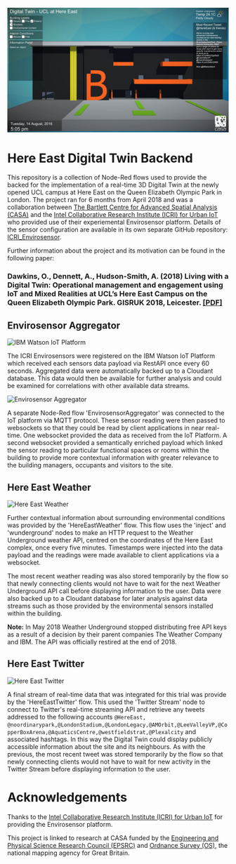 ![Here East Digital Twin](images/Here_East_Digital_Twin.jpg)

Here East Digital Twin Backend
==========================

This repository is a collection of Node-Red flows used to provide the backed for the implementation of a real-time 3D Digital Twin at the newly opened UCL campus at Here East on the Queen Elizabeth Olympic Park in London. The project ran for 6 months from April 2018 and was a collaboration between [The Bartlett Centre for Advanced Spatial Analysis (CASA)](https://www.ucl.ac.uk/bartlett/casa/) and the [Intel Collaborative Research Institute (ICRI) for Urban IoT](http://cities.io/) who provided use of their experiemental Envirosensor platform. Details of the sensor configuration are available in its own separate GitHub repository: [ICRI_Envirosensor](https://github.com/virtualarchitectures/ICRI_Envirosensor).

Further information about the project and its motivation can be found in the following paper:

### Dawkins, O., Dennett, A., Hudson-Smith, A. (2018) Living with a Digital Twin: Operational management and engagement using IoT and Mixed Realities at UCL’s Here East Campus on the Queen Elizabeth Olympic Park. GISRUK 2018, Leicester. [[PDF]](https://www.researchgate.net/profile/Oliver_Dawkins/publication/324702983_Living_with_a_Digital_Twin_Operational_management_and_engagement_using_IoT_and_Mixed_Realities_at_UCL%27s_Here_East_Campus_on_the_Queen_Elizabeth_Olympic_Park/links/5adddd11a6fdcc29358ba112/Living-with-a-Digital-Twin-Operational-management-and-engagement-using-IoT-and-Mixed-Realities-at-UCLs-Here-East-Campus-on-the-Queen-Elizabeth-Olympic-Park.pdf)

## Envirosensor Aggregator

![IBM Watson IoT Platform](IBM_Watson_IoT_Platform.PNG)

The ICRI Envirosensors were registered on the IBM Watson IoT Platform which received each sensors data payload via RestAPI once every 60 seconds. Aggregated data were automatically backed up to a Cloudant database. This data would then be available for further analysis and could be examined for correlations with other available data streams. 

![Envirosensor Aggregator](EnvirosensorAggregator.PNG)

A separate Node-Red flow 'EnvirosensorAggregator' was connected to the IoT platform via MQTT protocol. These sensor reading were then passed to websockets so that they could be read by client applications in near real-time. One websocket provided the data as received from the IoT Platform. A second websocket provided a semantically enriched payload which linked the sensor reading to particular functional spaces or rooms within the building to provide more contextual information with greater relevance to the building managers, occupants and visitors to the site.

## Here East Weather

![Here East Weather](HereEastWeather.PNG)

Further contextual information about surrounding environmental conditions was provided by the 'HereEastWeather' flow. This flow uses the 'inject' and 'wunderground' nodes to make an HTTP request to the Weather Underground weather API, centred on the coordinates of the Here East complex, once every five minutes. Timestamps were injected into the data payload and the readings were made available to client applications via a websocket. 

The most recent weather reading was also stored temporarily by the flow so that newly connecting clients would not have to wait for the next Weather Underground API call before displaying information to the user. Data were also backed up to a Cloudant database for later analysis against data streams such as those provided by the environmental sensors installed within the building.

**Note:** In May 2018 Weather Underground stopped distributing free API keys as a result of a decision by their parent companies The Weather Company and IBM. The API was officially restired at the end of 2018.

## Here East Twitter

![Here East Twitter](HereEastTwitter.PNG)

A final stream of real-time data that was integrated for this trial was provide by the 'HereEastTwitter' flow. This used the 'Twitter Stream' node to connect to Twitter's real-time streaming API and retrieve any tweets addressed to the following accounts `@HereEast, @noordinarypark,@LondonStadium,@LondonLegacy,@AMOrbit,@LeeValleyVP,@CopperBoxArena,@AquaticsCentre,@westfieldstrat,@Plexalcity` and associated hashtags. In this way the Digital Twin could display publicly accessible information about the site and its neighbours. As with the previous, the most recent tweet was stored temporarily by the flow so that newly connecting clients would not have to wait for new activity in the Twitter Stream before displaying information to the user.

# Acknowledgements
Thanks to the [Intel Collaborative Research Institute (ICRI) for Urban IoT](http://cities.io/) for providing the Envirosensor platform.

This project is linked to research at CASA funded by the [Engineering and Physical Science Research Council (EPSRC)](https://epsrc.ukri.org/) and [Ordnance Survey (OS)](https://www.ordnancesurvey.co.uk/), the national mapping agency for Great Britain. 
